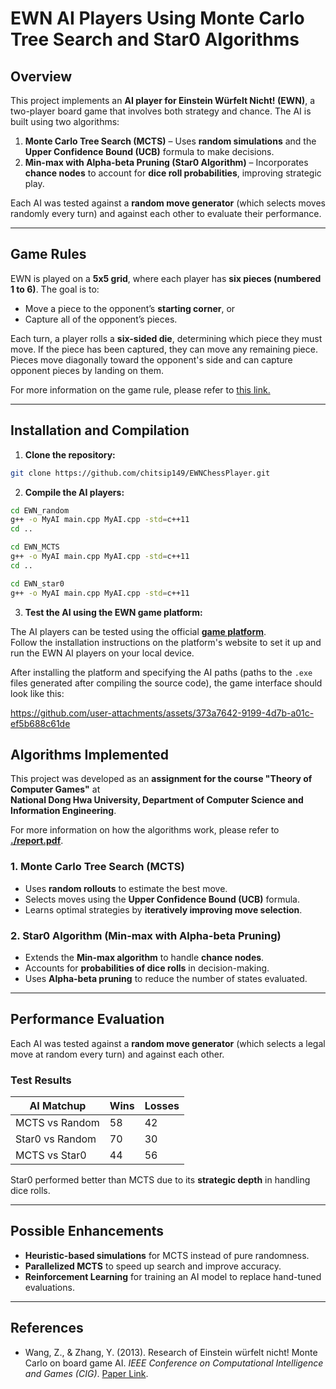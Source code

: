 # **EWN AI Players Using Monte Carlo Tree Search and Star0 Algorithms**

## **Overview**  
This project implements an **AI player for Einstein Würfelt Nicht! (EWN)**, a two-player board game that involves both strategy and chance. The AI is built using two algorithms:  

1. **Monte Carlo Tree Search (MCTS)** – Uses **random simulations** and the **Upper Confidence Bound (UCB)** formula to make decisions.  
2. **Min-max with Alpha-beta Pruning (Star0 Algorithm)** – Incorporates **chance nodes** to account for **dice roll probabilities**, improving strategic play.  

Each AI was tested against a **random move generator** (which selects moves randomly every turn) and against each other to evaluate their performance.

---

## **Game Rules**  
EWN is played on a **5x5 grid**, where each player has **six pieces (numbered 1 to 6)**. The goal is to:  

- Move a piece to the opponent’s **starting corner**, or  
- Capture all of the opponent’s pieces.  

Each turn, a player rolls a **six-sided die**, determining which piece they must move. If the piece has been captured, they can move any remaining piece. Pieces move diagonally toward the opponent's side and can capture opponent pieces by landing on them.

For more information on the game rule, please refer to [this link.](https://en.wikipedia.org/wiki/EinStein_w%C3%BCrfelt_nicht!)

---

## **Installation and Compilation**  

1. **Clone the repository:**  

```bash
git clone https://github.com/chitsip149/EWNChessPlayer.git
```

2. **Compile the AI players:**

```bash
cd EWN_random
g++ -o MyAI main.cpp MyAI.cpp -std=c++11
cd ..

cd EWN_MCTS
g++ -o MyAI main.cpp MyAI.cpp -std=c++11
cd ..

cd EWN_star0
g++ -o MyAI main.cpp MyAI.cpp -std=c++11
```

3. **Test the AI using the EWN game platform:**

The AI players can be tested using the official **[game platform](http://120.126.151.216/download.html)**.  
Follow the installation instructions on the platform's website to set it up and run the EWN AI players on your local device.  

After installing the platform and specifying the AI paths (paths to the `.exe` files generated after compiling the source code), the game interface should look like this:  

https://github.com/user-attachments/assets/373a7642-9199-4d7b-a01c-ef5b688c61de

## **Algorithms Implemented**

This project was developed as an **assignment for the course "Theory of Computer Games"** at  
**National Dong Hwa University, Department of Computer Science and Information Engineering**.

For more information on how the algorithms work, please refer to **[./report.pdf](./report.pdf)**.

### **1. Monte Carlo Tree Search (MCTS)**
- Uses **random rollouts** to estimate the best move.  
- Selects moves using the **Upper Confidence Bound (UCB)** formula.  
- Learns optimal strategies by **iteratively improving move selection**.  

### **2. Star0 Algorithm (Min-max with Alpha-beta Pruning)**
- Extends the **Min-max algorithm** to handle **chance nodes**.  
- Accounts for **probabilities of dice rolls** in decision-making.  
- Uses **Alpha-beta pruning** to reduce the number of states evaluated.  

---

## **Performance Evaluation**

Each AI was tested against a **random move generator** (which selects a legal move at random every turn) and against each other.

### **Test Results**
| AI Matchup        | Wins | Losses |
|-------------------|------|--------|
| MCTS vs Random   | 58   | 42     |
| Star0 vs Random  | 70   | 30     |
| MCTS vs Star0    | 44   | 56     |

Star0 performed better than MCTS due to its **strategic depth** in handling dice rolls.

---

## **Possible Enhancements**
- **Heuristic-based simulations** for MCTS instead of pure randomness.  
- **Parallelized MCTS** to speed up search and improve accuracy.  
- **Reinforcement Learning** for training an AI model to replace hand-tuned evaluations.  

---

## **References**
- Wang, Z., & Zhang, Y. (2013). Research of Einstein würfelt nicht! Monte Carlo on board game AI. *IEEE Conference on Computational Intelligence and Games (CIG)*. [Paper Link](https://www.semanticscholar.org/paper/Research-of-Einstein-w%C3%BCrfelt-nicht!-Monte-Carlo-on-Wang-Zhang/68b228d112094bd48932932bd85b2b22e1b47d2f).  


